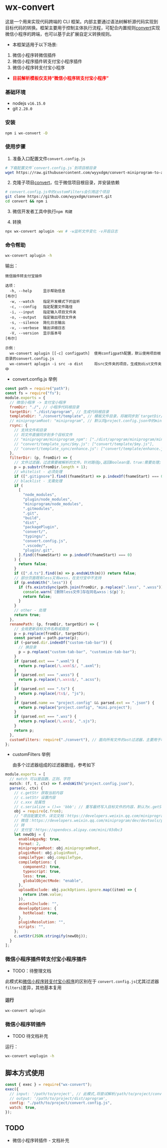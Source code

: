 # wx-convert

这是一个用来实现代码跨端的 CLI 框架。内部主要通过语法树解析源代码实现到目标代码的转换。框架主要用于控制主体执行流程，可配合内置规则[convert](https://github.com/wyyxdgm/convert)实现微信小程序的跨端，也可以基于此扩展自定义转换规则。

- 本框架适用于以下场景:

1. 微信小程序转微信插件
2. 微信小程序插件转支付宝小程序插件
3. 微信小程序转支付宝小程序

- <strong style="color:red">目前解析模板仅支持“微信小程序转支付宝小程序”</strong>

### 基础环境

- nodejs `v16.15.0`
- git `2.28.0`

### 安装

```sh
npm i wx-convert -D
```

### 使用步骤

1. 准备入口配置文件`convert.config.js`

```sh
# 下载配置文件`convert.config.js`到项目根目录
wget https://raw.githubusercontent.com/wyyxdgm/convert-miniprogram-to-aliminiprogram-template/master/convert.config.js
```

2. 克隆子项目[convert](https://github.com/wyyxdgm/convert)，位于微信项目根目录，并安装依赖

```sh
# convert.config.js中的customFilters会引用这个项目
git clone https://github.com/wyyxdgm/convert.git
cd convert && npm i
```
3. 微信开发者工具中执行`npm 构建`

4. 转换

```sh
npx wx-convert aplugin -wv # -w监听文件变化 -v开启日志
```

### 命令帮助

```sh
wx-convert aplugin -h
```

输出：

```
微信插件转支付宝插件

选项：
  -h, --help     显示帮助信息                                             [布尔]
  -w, --watch    指定开发模式下的监听
  -c, --config   指定配置文件路径
  -i, --input    指定输入项目文件夹
  -o, --output   指定输出项目文件夹
  -s, --silence  简化日志输出
  -v, --verbose  输出详细日志
  -V, --version  显示版本号                                               [布尔]

示例：
  wx-convert aplugin [[-c] configpath]  使用configpath配置，默认使用项目根目录的convert.config.js
  wx-convert aplugin -i src -o dist     将src文件夹的项目，生成到dist文件夹中
```
<!--
### 微信小程序转支付宝小程序

分两种模式

- 克隆子项目到自有项目中，并配置入口文件，相对轻量
- 克隆模板项目，复杂模板项目中的文件到自有项目

#### 自有项目使用步骤

1. 克隆子项目[convert](https://github.com/wyyxdgm/convert)，位于微信项目根目录

```sh
# cd wx-project-root
git clone https://github.com/wyyxdgm/convert.git
```

2. 下载入口配置文件`convert.config.js`到根目录

```sh
wget https://raw.githubusercontent.com/wyyxdgm/convert-miniprogram-to-aliminiprogram-template/master/convert.config.js
```
-->
- convert.config.js 举例

```js
const path = require("path");
const fs = require("fs");
module.exports = {
  // 微信小程序 -> 支付宝小程序
  fromDir: "./", // 小程序代码根目录
  targetDir: "./dist/aprogram", // 生成代码根目录
  templateDir: "./convert/template", // 模板文件目录，将被同步到`targetDir/${miniprogramRoot}`下
  // miniprogramRoot: "miniprogram", // 默认同project.config.json中的miniprogramRoot
  rsync: {
    // 支持文件和目录
    // 将文件直接同步到多个目标文件
    // "miniprogram/miniprogram_npm": ["./dist/aprogram/miniprogram/miniprogram_npm"],
    // "convert/template_sync/$my.js": ["convert/template/$my.js"],
    // "convert/template_sync/enhance.js": ["convert/template/enhance.js"]
  },
  filterDir: (p, fromDir) => {
    // 文件过滤器，过滤需要被解析的文件。针对路径p,返回Boolean值，true:需要处理;false:无需处理
    p = p.substr(fromDir.length + 1);
    // whitelist - 必须处理
    if ([".gitignore"].find((fnameStart) => p.indexOf(fnameStart) === 0)) return true;
    // blacklist - 无需处理
    if (
      [
        "node_modules",
        "plugin/node_modules",
        "miniprogram/node_modules",
        ".gitmodules",
        ".git",
        "build",
        "dist",
        "packagePlugin",
        "convert/",
        "typings/",
        "convert.config.js",
        ".vscode/",
        "plugin/.git",
      ].find((fnameStart) => p.indexOf(fnameStart) === 0)
    ) {
      return false;
    }
    if ([".d.ts"].find((m) => p.endsWith(m))) return false;
    // 部分页面既有less又有wxss，在支付宝中不支持
    if (p.endsWith(".less")) {
      if (fs.existsSync(path.join(fromDir, p.replace(".less", ".wxss")))) {
        console.warn(`[删除less文件]存在同名wxss：${p}`);
        return false;
      }
    }
    // other - 处理
    return true;
  },
  renamePath: (p, fromDir, targetDir) => {
    // 全局更新目标文件名称或路径
    p = p.replace(fromDir, targetDir);
    const parsed = path.parse(p);
    if (~parsed.dir.indexOf("custom-tab-bar")) {
      // 换目录
      p = p.replace("custom-tab-bar", "customize-tab-bar");
    }
    if (parsed.ext === ".wxml") {
      return p.replace(/\.wxml$/, ".axml");
    }
    if (parsed.ext === ".wxss") {
      return p.replace(/\.wxss$/, ".acss");
    }
    if (parsed.ext === ".ts") {
      return p.replace(/ts$/, "js");
    }
    if (parsed.name == "project.config" && parsed.ext == ".json") {
      return p.replace("project.config", "mini.project");
    }
    if (parsed.ext === ".wxs") {
      return p.replace(/\.wxs$/, ".sjs");
    }
    return p;
  },
  customFilters: require("./convert"), // 面向所有文件的ast过滤器，主要用于端到端的代码更新适配
};
```

- customFilters 举例

  由多个过滤器组成的过滤器数组，参考如下

```js
module.exports = [
  // match 可以是函数、正则、字符
  match: (f, t, ctx) => f.endsWith("project.config.json"),
  parse(c, ctx) {
    // c.getStr 获取当前内容
    // c.setStr 设置内容
    // c.xxx 挂属性
    // c.serialize = ()=> 'bbb'; // 重写最终写入目标文件的内容，默认为c.getStr(),也就是原文件读取到的内容
    obj = require(c.from);
    // "项目配置文件，详见文档：https://developers.weixin.qq.com/miniprogram/dev/devtools/projectconfig.html",
    // 微信：https://developers.weixin.qq.com/miniprogram/dev/devtools/projectconfig.html
    // 转
    // 支付宝：https://opendocs.alipay.com/mini/03dbc3
    let newObj = {
      enableAppxNg: true,
      format: 2,
      miniprogramRoot: obj.miniprogramRoot,
      pluginRoot: obj.pluginRoot,
      compileType: obj.compileType,
      compileOptions: {
        component2: true,
        typescript: true,
        less: true,
        globalObjectMode: "enable",
      },
      uploadExclude: obj.packOptions.ignore.map((item) => {
        return item.value;
      }),
      assetsInclude: "",
      developOptions: {
        hotReload: true,
      },
      pluginResolution: "",
      scripts: "",
    };
    c.setStr(JSON.stringify(newObj));
  }
];
```
<!--
3. 微信项目根目录执行转换命令

```bash
wx-convert aplugin
# 开发模式
# wx-convert aplugin -wv
```

#### 模板项目使用步骤

1. 克隆[convert-miniprogram-to-aliminiprogram-template](https://github.com/wyyxdgm/convert-miniprogram-to-aliminiprogram-template) 项目。

```sh
git clone https://github.com/wyyxdgm/convert-miniprogram-to-aliminiprogram-template.git
```

2. 确保子项目已被克隆[convert](https://github.com/wyyxdgm/convert)，并处于上述项目根目录，如果不存在:

```sh
git submodule init
git submodule udpate
```

3. 拷贝`convert`目录和`convert.config.js`到自有项目中

```sh
cp convert /to/my/wx-project-root
cp convert.config.js /to/my/wx-project-root
```

4. 自由项目的根目录中执行

```
wx-convert aplugin
```
-->
### 微信小程序插件转支付宝小程序插件

- TODO：待整理文档

此模式和[微信小程序转支付宝小程序](#微信小程序转支付宝小程序)的区别在于 `convert.config.js`(尤其过滤器 `filters`)差异，其他基本复用

#### 运行

```sh
wx-convert aplugin
```

### 微信小程序转插件

- TODO 待文档补充

运行：

```sh
wx-convert wxplugin -h
```

## 脚本方式使用

```js
const { exec } = require("wx-convert");
exec({
  // input: '/path/to/project', // 此模式,将尝试解析/path/to/project/convert.config.js作为主配置入口
  // output: '/path/to/project/dist/aprogram',
  config: "./path/to/project/convert.config.js",
  watch: true,
});
```

## TODO

- 微信小程序转插件 - 文档补充
